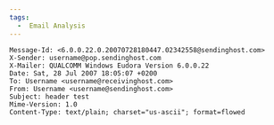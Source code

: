```yaml
---
tags:
  -  Email Analysis
---
```

    Message-Id: <6.0.0.22.0.20070728180447.02342558@sendinghost.com>
    X-Sender: username@pop.sendinghost.com
    X-Mailer: QUALCOMM Windows Eudora Version 6.0.0.22
    Date: Sat, 28 Jul 2007 18:05:07 +0200
    To: Username <username@receivinghost.com>
    From: Username <username@sendinghost.com>
    Subject: header test
    Mime-Version: 1.0
    Content-Type: text/plain; charset="us-ascii"; format=flowed

